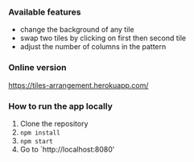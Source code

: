 ### Available features

- change the background of any tile
- swap two tiles by clicking on first then second tile
- adjust the number of columns in the pattern

### Online version

https://tiles-arrangement.herokuapp.com/


### How to run the app locally 

1. Clone the repository
2. `npm install`
3. `npm start`
4. Go to `http://localhost:8080'
